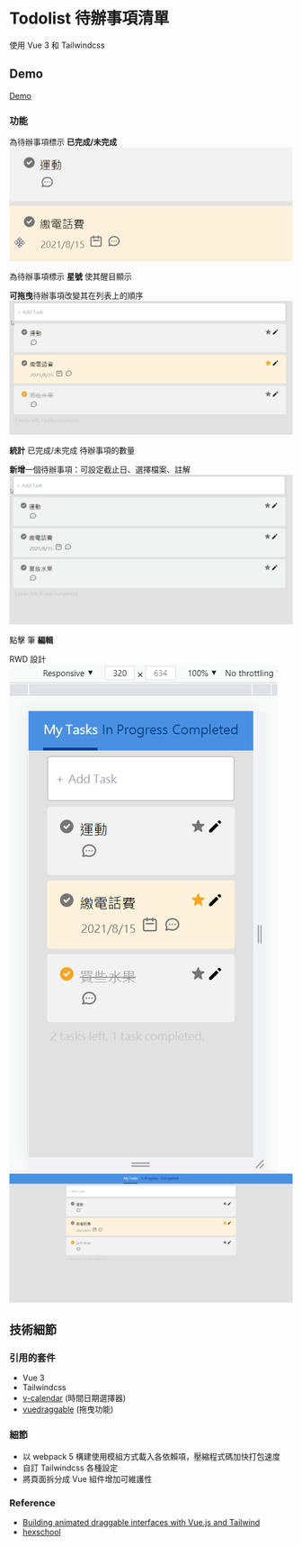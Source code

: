 # Todolist 待辦事項清單
使用 Vue 3 和 Tailwindcss 

## Demo
[Demo](https://sayoko123f.github.io/p-todolist/)

### 功能
為待辦事項標示 **已完成/未完成**
![demo 1](https://github.com/Sayoko123f/p-todolist/blob/master/demo/todo-demo-1.gif)

為待辦事項標示 **星號** 使其醒目顯示

**可拖曳**待辦事項改變其在列表上的順序
![demo 2](https://github.com/Sayoko123f/p-todolist/blob/master/demo/todo-demo-2.gif)

**統計** 已完成/未完成 待辦事項的數量

**新增**一個待辦事項：可設定截止日、選擇檔案、註解
![demo 3](https://github.com/Sayoko123f/p-todolist/blob/master/demo/todo-demo-3.gif)

點擊 筆 **編輯**

RWD 設計
![demo 4](https://github.com/Sayoko123f/p-todolist/blob/master/demo/todo-demo-4.PNG)
![demo 5](https://github.com/Sayoko123f/p-todolist/blob/master/demo/todo-demo-5.PNG)

## 技術細節
### 引用的套件
- Vue 3
- Tailwindcss
- [v-calendar](https://github.com/nathanreyes/v-calendar) (時間日期選擇器)
- [vuedraggable](https://github.com/SortableJS/vue.draggable.next) (拖曳功能)

### 細節
- 以 webpack 5 構建使用模組方式載入各依賴項，壓縮程式碼加快打包速度
- 自訂 Tailwindcss 各種設定
- 將頁面拆分成 Vue 組件增加可維護性

### Reference
- [Building animated draggable interfaces with Vue.js and Tailwind](https://www.binarcode.com/blog/building-animated-draggable-interfaces-with-vuejs-and-tailwind/)
- [hexschool](https://hexschool.github.io/THE_F2E_Design/todolist/)